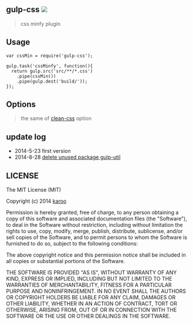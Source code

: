 ## gulp-css [![](http://img.shields.io/npm/v/gulp-css.svg?style=flat)](https://www.npmjs.org/package/gulp-css)
> css minfy plugin

## Usage
```
var cssMin = require('gulp-css');

gulp.task('cssMinfy', function(){
  return gulp.src('src/**/*.css')
    .pipe(cssMin())
    .pipe(gulp.dest('build/'));
});

```
## Options
> the same of [clean-css](https://github.com/GoalSmashers/clean-css#how-to-use-clean-css-programmatically) option

## update log
* 2014-5-23 first version
* 2014-8-28 [delete unused package gulp-util](https://github.com/karoo/gulp-css/issues/2)

## LICENSE
The MIT License (MIT)

Copyright (c) 2014 [karoo](https://github.com/karoo/gulp-css)

Permission is hereby granted, free of charge, to any person obtaining a copy
of this software and associated documentation files (the "Software"), to deal
in the Software without restriction, including without limitation the rights
to use, copy, modify, merge, publish, distribute, sublicense, and/or sell
copies of the Software, and to permit persons to whom the Software is
furnished to do so, subject to the following conditions:

The above copyright notice and this permission notice shall be included in all
copies or substantial portions of the Software.

THE SOFTWARE IS PROVIDED "AS IS", WITHOUT WARRANTY OF ANY KIND, EXPRESS OR
IMPLIED, INCLUDING BUT NOT LIMITED TO THE WARRANTIES OF MERCHANTABILITY,
FITNESS FOR A PARTICULAR PURPOSE AND NONINFRINGEMENT. IN NO EVENT SHALL THE
AUTHORS OR COPYRIGHT HOLDERS BE LIABLE FOR ANY CLAIM, DAMAGES OR OTHER
LIABILITY, WHETHER IN AN ACTION OF CONTRACT, TORT OR OTHERWISE, ARISING FROM,
OUT OF OR IN CONNECTION WITH THE SOFTWARE OR THE USE OR OTHER DEALINGS IN THE
SOFTWARE.

